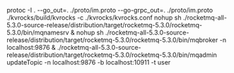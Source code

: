 protoc -I . --go_out=. ./proto/im.proto --go-grpc_out=. ./proto/im.proto
./kvrocks/build/kvrocks -c ./kvrocks/kvrocks.conf
nohup sh ./rocketmq-all-5.3.0-source-release/distribution/target/rocketmq-5.3.0/rocketmq-5.3.0/bin/mqnamesrv &
nohup sh ./rocketmq-all-5.3.0-source-release/distribution/target/rocketmq-5.3.0/rocketmq-5.3.0/bin/mqbroker -n
localhost:9876 &
./rocketmq-all-5.3.0-source-release/distribution/target/rocketmq-5.3.0/rocketmq-5.3.0/bin/mqadmin updateTopic -n
localhost:9876 -b localhost:10911 -t user